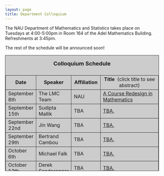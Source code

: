 ```yaml
---
layout: page
title: Department Colloquium
---
```


The NAU Department of Mathematics and Statistics takes place on Tuesdays at 4:00-5:00pm in Room 164 of the Adel Mathematics
Building. Refreshments at 3:45pm.

The rest of the schedule will be announced soon!

<table width="90%" height="381" border="" align="center" bordercolor="#333333" bgcolor="#CCCCCC">
<caption>
<center>
  <p><b><font size="+1">Colloquium Schedule</font></b></p>
  </center>
</caption>

<tbody><tr>
<td width="17%">
<center>
  <b>Date</b>
</center></td>

<td width="16%">
<center>
  <b>Speaker</b>
</center></td>

<td width="12%">
<center>
  <b>Affiliation</b>
</center></td>

<td width="55%">
<center>
  <b>Title&nbsp;</b> (click title to see abstract)
</center></td>
</tr>

<tr>
<td>September 8th</td>
<td>The LMC Team</td>
<td>NAU</td>
<td><a href="{{ site.baseurl }}/colloquium_files/lmc_090815.pdf" target="_blank">A Course Redesign in Mathematics</a></td>
</tr>

<tr>
<td>September 15th</td>
<td>Sudipta Mallik</td>
<td>TBA</td>
<td><a href="{{ site.baseurl }}/colloquium_files/mallik_091515.pdf" target="_blank">
TBA.</a></td>
</tr>

<tr>
<td>September 22nd</td>
<td>Jin Wang</td>
<td>TBA</td>
<td><a href="{{ site.baseurl }}/colloquium_files/wang_092215.pdf" target="_blank">
TBA.</a></td>
</tr>

<tr>
<td>September 29th</td>
<td>Bertrand Cambou</td>
<td>TBA</td>
<td><a href="{{ site.baseurl }}/colloquium_files/cambou_092915.pdf" target="_blank">
TBA.</a></td>
</tr>

<tr>
<td>October 6th</td>
<td>Michael Falk</td>
<td>TBA</td>
<td><a href="{{ site.baseurl }}/colloquium_files/falk_100615.pdf" target="_blank">
TBA.</a></td>
</tr>

<tr>
<td>October 13th</td>
<td>Derek Sonderegger</td>
<td>TBA</td>
<td><a href="{{ site.baseurl }}/colloquium_files/sonderegger_101315.pdf" target="_blank">
TBA.</a></td>
</tr>

<tr>
<td>October 20th</td>
<td>Nandor Sieben</td>
<td>TBA</td>
<td><a href="{{ site.baseurl }}/colloquium_files/sieben_102015.pdf" target="_blank">
TBA.</a></td>
</tr>

<tr>
<td>October 27th</td>
<td>Dana Ernst</td>
<td>TBA</td>
<td><a href="{{ site.baseurl }}/colloquium_files/ernst_102715.pdf" target="_blank">
TBA.</a></td>
</tr>

<tr>
<td>November 3rd</td>
<td>TBA</td>
<td>TBA</td>
<td><a href="{{ site.baseurl }}/colloquium_files/xxx_110315.pdf" target="_blank">
TBA.</a></td>
</tr>

<tr>
<td>November 10th</td>
<td>TBA</td>
<td>TBA</td>
<td><a href="{{ site.baseurl }}/colloquium_files/xxx_111015.pdf" target="_blank">
TBA.</a></td>
</tr>

<tr>
<td>November 17th</td>
<td>Andrew Lebovitz</td>
<td>TBA</td>
<td><a href="{{ site.baseurl }}/colloquium_files/lebovitz_111715.pdf" target="_blank">
TBA.</a></td>
</tr>

<tr>
<td>November 24th</td>
<td>Roy St. Laurent</td>
<td>TBA</td>
<td><a href="{{ site.baseurl }}/colloquium_files/stlaurent_112415.pdf" target="_blank">
TBA.</a></td>
</tr>

<tr>
  <td>December 1st</td>
  <td>Thomas Holtztworth</td>
  <td>TBA</td>
<td><a href="{{ site.baseurl }}/colloquium_files/holtzworth_120115.pdf" target="_blank">
TBA.</a></td>
</tr>

<tr>
  <td>December 8th</td>
  <td>Reading Week</td>
  <td>No talk scheduled</td>
<td></td>
</tr>
